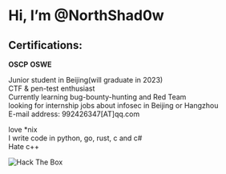 # Hi, I’m @NorthShad0w
## Certifications:
**OSCP** **OSWE**

Junior student in Beijing(will graduate in 2023)  
CTF & pen-test enthusiast  
Currently learning bug-bounty-hunting and Red Team  
looking for internship jobs about infosec in Beijing or Hangzhou  
E-mail address: 992426347[AT]qq.com  

love *nix  
I write code in python, go, rust, c and c#  
Hate c++  

![Hack The Box](http://www.hackthebox.eu/badge/image/444941)
